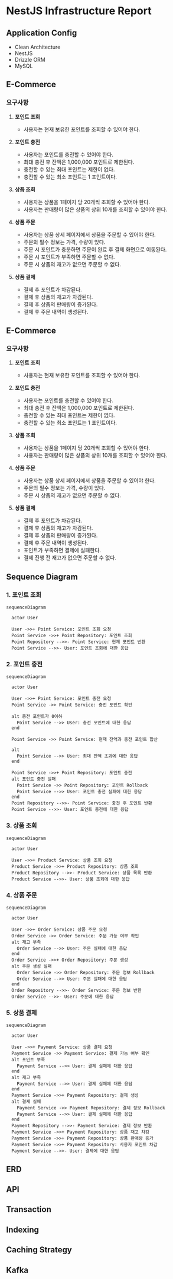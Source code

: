 # NestJS Infrastructure Report

## Application Config

- Clean Architecture
- NestJS
- Drizzle ORM
- MySQL

## E-Commerce

### 요구사항

1. **포인트 조회**
   - 사용자는 현재 보유한 포인트를 조회할 수 있어야 한다.

2. **포인트 충전**
   - 사용자는 포인트를 충전할 수 있어야 한다.
   - 최대 충전 후 잔액은 1,000,000 포인트로 제한된다.
   - 충전할 수 있는 최대 포인트는 제한이 없다.
   - 충전할 수 있는 최소 포인트는 1 포인트이다.

3. **상품 조회**
   - 사용자는 상품을 1페이지 당 20개씩 조회할 수 있어야 한다.
   - 사용자는 판매량이 많은 상품의 상위 10개를 조회할 수 있어야 한다.

4. **상품 주문**
   - 사용자는 상품 상세 페이지에서 상품을 주문할 수 있어야 한다.
   - 주문의 필수 정보는 가격, 수량이 있다.
   - 주문 시 포인트가 충분하면 주문이 완료 후 결제 화면으로 이동된다.
   - 주문 시 포인트가 부족하면 주문할 수 없다.
   - 주문 시 상품의 재고가 없으면 주문할 수 없다.

5. **상품 결제**
   - 결제 후 포인트가 차감된다.
   - 결제 후 상품의 재고가 차감된다.
   - 결제 후 상품의 판매량이 증가된다.
   - 결제 후 주문 내역이 생성된다.

## E-Commerce

### 요구사항

1. **포인트 조회**
   - 사용자는 현재 보유한 포인트를 조회할 수 있어야 한다.

2. **포인트 충전**
   - 사용자는 포인트를 충전할 수 있어야 한다.
   - 최대 충전 후 잔액은 1,000,000 포인트로 제한된다.
   - 충전할 수 있는 최대 포인트는 제한이 없다.
   - 충전할 수 있는 최소 포인트는 1 포인트이다.

3. **상품 조회**
   - 사용자는 상품을 1페이지 당 20개씩 조회할 수 있어야 한다.
   - 사용자는 판매량이 많은 상품의 상위 10개를 조회할 수 있어야 한다.

4. **상품 주문**
   - 사용자는 상품 상세 페이지에서 상품을 주문할 수 있어야 한다.
   - 주문의 필수 정보는 가격, 수량이 있다.
   - 주문 시 상품의 재고가 없으면 주문할 수 없다.

5. **상품 결제**
   - 결제 후 포인트가 차감된다.
   - 결제 후 상품의 재고가 차감된다.
   - 결제 후 상품의 판매량이 증가된다.
   - 결제 후 주문 내역이 생성된다.
   - 포인트가 부족하면 결제에 실패한다.
   - 결제 진행 전 재고가 없으면 주문할 수 없다.

## Sequence Diagram

### 1. 포인트 조회

```mermaid
sequenceDiagram

  actor User

  User ->>+ Point Service: 포인트 조회 요청
  Point Service ->>+ Point Repository: 포인트 조회
  Point Repository -->>- Point Service: 현재 포인트 반환
  Point Service -->>- User: 포인트 조회에 대한 응답
```

### 2. 포인트 충전

```mermaid
sequenceDiagram

  actor User

  User ->>+ Point Service: 포인트 충전 요청
  Point Service ->> Point Service: 충전 포인트 확인

  alt 충전 포인트가 0이하
    Point Service -->> User: 충전 포인트에 대한 응답
  end

  Point Service ->> Point Service: 현재 잔액과 충전 포인트 합산

  alt
    Point Service -->> User: 최대 잔액 초과에 대한 응답
  end

  Point Service ->>+ Point Repository: 포인트 충전
  alt 포인트 충전 실패
    Point Service ->> Point Repository: 포인트 Rollback
    Point Service -->> User: 포인트 충전 실패에 대한 응답
  end
  Point Repository -->>- Point Service: 충전 후 포인트 반환
  Point Service -->>- User: 포인트 충전에 대한 응답
```

### 3. 상품 조회

```mermaid
sequenceDiagram

  actor User

  User ->>+ Product Service: 상품 조회 요청
  Product Service ->>+ Product Repository: 상품 조회
  Product Repository -->>- Product Service: 상품 목록 반환
  Product Service -->>- User: 상품 조회에 대한 응답
```

### 4. 상품 주문
  
```mermaid
sequenceDiagram

  actor User

  User ->>+ Order Service: 상품 주문 요청
  Order Service ->> Order Service: 주문 가능 여부 확인
  alt 재고 부족
    Order Service -->> User: 주문 실패에 대한 응답
  end
  Order Service ->>+ Order Repository: 주문 생성
  alt 주문 생성 실패
    Order Service ->> Order Repository: 주문 정보 Rollback
    Order Service -->> User: 주문 실패에 대한 응답
  end
  Order Repository -->>- Order Service: 주문 정보 반환
  Order Service -->>- User: 주문에 대한 응답
```

### 5. 상품 결제

```mermaid
sequenceDiagram

  actor User

  User ->>+ Payment Service: 상품 결제 요청
  Payment Service ->> Payment Service: 결제 가능 여부 확인
  alt 포인트 부족
    Payment Service -->> User: 결제 실패에 대한 응답
  end
  alt 재고 부족
    Payment Service -->> User: 결제 실패에 대한 응답
  end
  Payment Service ->>+ Payment Repository: 결제 생성
  alt 결제 실패
    Payment Service ->> Payment Repository: 결제 정보 Rollback
    Payment Service -->> User: 결제 실패에 대한 응답
  end
  Payment Repository -->>- Payment Service: 결제 정보 반환
  Payment Service ->>+ Payment Repository: 상품 재고 차감
  Payment Service ->>+ Payment Repository: 상품 판매량 증가
  Payment Service ->>+ Payment Repository: 사용자 포인트 차감
  Payment Service -->>- User: 결제에 대한 응답
```

## ERD

## API

## Transaction

## Indexing

## Caching Strategy

## Kafka

